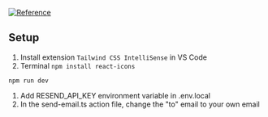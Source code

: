 [![Reference](https://img.youtube.com/vi/sUKptmUVIBM/0.jpg)](https://youtu.be/sUKptmUVIBM)

## Setup
1. Install extension `Tailwind CSS IntelliSense` in VS Code
2. Terminal `npm install react-icons`

`npm run dev`

1. Add RESEND_API_KEY environment variable in .env.local
2. In the send-email.ts action file, change the "to" email to your own email
